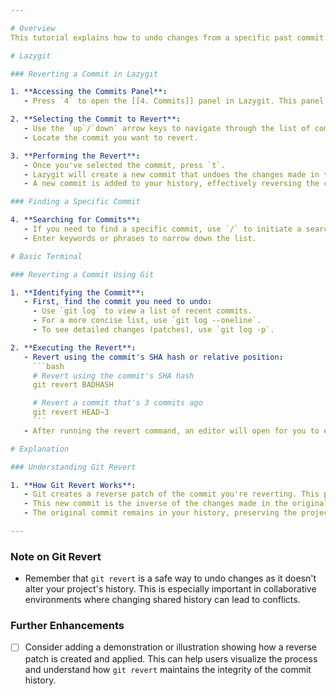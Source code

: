 ```yaml
---

# Overview
This tutorial explains how to undo changes from a specific past commit using Git's `revert` command and Lazygit's revert feature. Unlike other undo operations in Git, `revert` creates a new commit that undoes the changes made by a previous commit, keeping your project history intact.

# Lazygit

### Reverting a Commit in Lazygit

1. **Accessing the Commits Panel**:
   - Press `4` to open the [[4. Commits]] panel in Lazygit. This panel lists all your commits.

2. **Selecting the Commit to Revert**:
   - Use the `up`/`down` arrow keys to navigate through the list of commits.
   - Locate the commit you want to revert.

3. **Performing the Revert**:
   - Once you've selected the commit, press `t`.
   - Lazygit will create a new commit that undoes the changes made in the selected commit.
   - A new commit is added to your history, effectively reversing the changes. ![Pasted image 20230722132317.png]

### Finding a Specific Commit

4. **Searching for Commits**:
   - If you need to find a specific commit, use `/` to initiate a search.
   - Enter keywords or phrases to narrow down the list.

# Basic Terminal

### Reverting a Commit Using Git

1. **Identifying the Commit**:
   - First, find the commit you need to undo:
     - Use `git log` to view a list of recent commits.
     - For a more concise list, use `git log --oneline`.
     - To see detailed changes (patches), use `git log -p`.

2. **Executing the Revert**:
   - Revert using the commit's SHA hash or relative position:
     ```bash
     # Revert using the commit's SHA hash
     git revert BADHASH

     # Revert a commit that's 3 commits ago
     git revert HEAD~3
     ```
   - After running the revert command, an editor will open for you to edit the commit message of the new revert commit. Save and exit the editor once done.

# Explanation

### Understanding Git Revert

1. **How Git Revert Works**:
   - Git creates a reverse patch of the commit you're reverting. This patch is then applied as a new commit.
   - This new commit is the inverse of the changes made in the original commit, effectively undoing those changes.
   - The original commit remains in your history, preserving the project's history and ensuring transparency.

---
```


### Note on Git Revert

- Remember that `git revert` is a safe way to undo changes as it doesn't alter your project's history. This is especially important in collaborative environments where changing shared history can lead to conflicts.

### Further Enhancements

- [ ] Consider adding a demonstration or illustration showing how a reverse patch is created and applied. This can help users visualize the process and understand how `git revert` maintains the integrity of the commit history.
